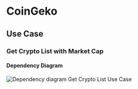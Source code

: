# CoinGeko


## Use Case

### Get Crypto List with Market Cap

#### Dependency Diagram

![Dependency diagram Get Crypto List Use Case](../assets/images/CoinGeko-DependencyDiagram-GetCryptoListUseCase.png)

